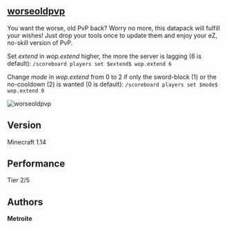 ## [worseoldpvp](https://minhaskamal.github.io/DownGit/#/home?url=https://github.com/Metroite/datapacks/tree/1.14/worseoldpvp&rootDirectory=false)

You want the worse, old PvP back? Worry no more, this datapack will fulfill your wishes! Just drop your tools once to update them and enjoy your eZ, no-skill version of PvP.

Set *$extend$* in *wop.extend* higher, the more the server is lagging (6 is default): `/scoreboard players set $extend$ wop.extend 6`

Change *$mode$* in *wop.extend* from 0 to 2 if only the sword-block (1) or the no-cooldown (2) is wanted (0 is default): `/scoreboard players set $mode$ wop.extend 0`

![worseoldpvp](worseoldpvp.png?raw=true "The worse, old PvP")

## Version

Minecraft 1.14

## Performance

Tier 2/5

## Authors

**Metroite**
